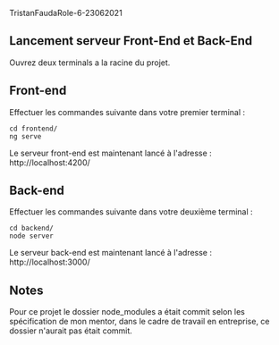 TristanFaudaRole-6-23062021

## Lancement serveur Front-End et Back-End

Ouvrez deux terminals a la racine du projet.

## Front-end

Effectuer les commandes suivante dans votre premier terminal :

```
cd frontend/
ng serve
```

Le serveur front-end est maintenant lancé à l'adresse : http://localhost:4200/

## Back-end

Effectuer les commandes suivante dans votre deuxième terminal :

```
cd backend/
node server
```

Le serveur back-end est maintenant lancé à l'adresse : http://localhost:3000/

## Notes

Pour ce projet le dossier node_modules a était commit selon les spécification de mon mentor, dans le cadre de travail en entreprise, ce dossier n'aurait pas était commit.
